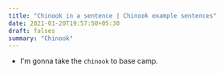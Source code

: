 ```yaml
---
title: "Chinook in a sentence | Chinook example sentences"
date: 2021-01-20T19:57:50+05:30
draft: falses
summary: "Chinook"
---
```

- I'm gonna take the `chinook` to base camp.
                 
